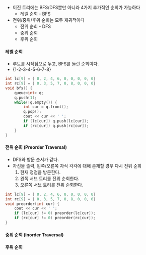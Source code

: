 - 이진 트리에는 BFS/DFS뿐만 아니라 4가지 추가적인 순회가 가능하다
	- 레벨 순회 - BFS
- 전위/중위/후위 순회는 모두 재귀적이다
	- 전위 순회 - DFS
	- 중위 순회
	- 후위 순회
#### 레벨 순회
- 루트를 시작점으로 두고, BFS를 돌린 순회이다.
- {1-2-3-4-5-6-7-8}
```cpp
int lc[9] = { 0, 2, 4, 6, 0, 0, 0, 0, 0}
int rc[9] = { 0, 3, 5, 7, 0, 8, 0, 0, 0}
void bfs() {
	queue<int> q;
	q.push(1);
	while(!q.empty()) {
		int cur = q.front();
		q.pop();
		cout << cur << ' ';
		if (lc[cur]) q.push(lc[cur]);
		if (rc[cur]) q.push(rc[cur]);
	}
}
```
#### 전위 순회 (Preorder Traversal)
- DFS와 방문 순서가 같다.
- 자신을 출력, 왼쪽/오른쪽 자식 각각에 대해 존재할 경우 다시 전위 순회
	1. 현재 정점을 방문한다.
	2. 왼쪽 서브 트리를 전위 순회한다.
	3. 오른쪽 서브 트리를 전위 순회한다.
```cpp
int lc[9] = { 0, 2, 4, 6, 0, 0, 0, 0, 0}
int rc[9] = { 0, 3, 5, 7, 0, 8, 0, 0, 0}
void preorder(int cur) {
	cout << cur << ' ';
	if (lc[cur] != 0) preorder(lc[cur]);
	if (rc[cur] != 0) preorder(rc[cur]);
}
```
#### 중위 순회 (Inorder Traversal)
#### 후위 순회